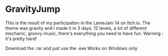 # GravityJump
This is the result of my participation in the LameJam 14 on Itch.io. The theme was gravity and I made it in 3 days. 12 levels, a lot of different mechanic, groovy music, there's everything you need to have fun.
Warning : it's pretty hard!

Download the .rar and just use the .exe
Works on Windows only
